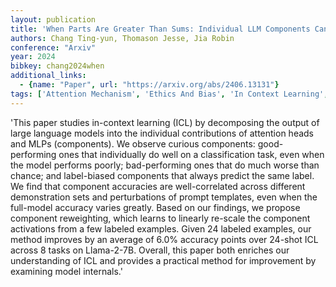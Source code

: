 ```yaml
---
layout: publication
title: 'When Parts Are Greater Than Sums: Individual LLM Components Can Outperform Full Models'
authors: Chang Ting-yun, Thomason Jesse, Jia Robin
conference: "Arxiv"
year: 2024
bibkey: chang2024when
additional_links:
  - {name: "Paper", url: "https://arxiv.org/abs/2406.13131"}
tags: ['Attention Mechanism', 'Ethics And Bias', 'In Context Learning', 'Model Architecture', 'Prompting', 'RAG', 'Reinforcement Learning']
---
```

'This paper studies in-context learning (ICL) by decomposing the output of large language models into the individual contributions of attention heads and MLPs (components). We observe curious components: good-performing ones that individually do well on a classification task, even when the model performs poorly; bad-performing ones that do much worse than chance; and label-biased components that always predict the same label. We find that component accuracies are well-correlated across different demonstration sets and perturbations of prompt templates, even when the full-model accuracy varies greatly. Based on our findings, we propose component reweighting, which learns to linearly re-scale the component activations from a few labeled examples. Given 24 labeled examples, our method improves by an average of 6.0&#37; accuracy points over 24-shot ICL across 8 tasks on Llama-2-7B. Overall, this paper both enriches our understanding of ICL and provides a practical method for improvement by examining model internals.'
